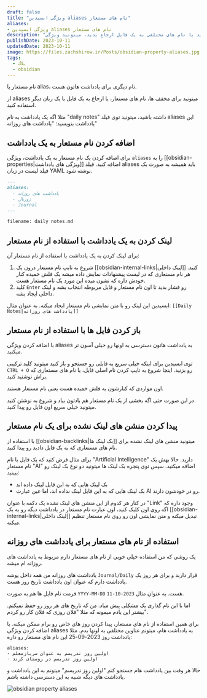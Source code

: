 ```yaml
---
draft: false
title: "ویژگی ابسیدین aliases نام های مستعار"
aliases: 
- ویژگی ابسیدین aliases نام های مستعار
description: "اگه میخواید با نام های مختلفی به یک فایل ارجاع بدید، میتونید ویژگی aliases رو به یادداشت هاتون اضافه کنید."
publishDate: 2023-10-11
updatedDate: 2023-10-11
image: https://files.zachshirow.ir/Posts/obsidian-property-aliases.jpg
tags:
  - بلاگ
  - obsidian
---
```



نام مستعار یا alias، نام دیگری برای یادداشت هاتون هست.

از aliases میتونید برای مخفف ها، نام های مستعار، یا ارجاع به یک فایل با یک زبان دیگر استفاده کنید. 

مثلا اگه یک یادداشت به نام "daily notes" داشته باشید، میتونید توی فیلد aliases این یادداشت بنویسید: "یادداشت های روزانه"

## اضافه کردن نام مستعار به یک یادداشت

برای اضافه کردن یک نام مستعار به یک یادداشت، ویژگی `aliases` را به [[obsidian-properties|ویژگی های یادداشت]] اضافه کنید. فیلد aliases باید همیشه به صورت یک فیلد لیست در زبان YAML نوشته شود. 

```md
---
aliases:
  - یادداشت های روزانه
  - ژورنال
  - Journal
---

filename: daily notes.md
```

## لینک کردن به یک یادداشت با استفاده از نام مستعار

برای لینک کردن به یک یادداشت با استفاده از نام مستعار آن:

1. شروع به تایپ نام مستعار درون یک [[obsidian-internal-links|لینک داخلی]] کنید. هر نام مستعاری که در لیست پیشنهادات نمایش داده میشه یک فلش خمیده کنار خودش داره که نشون میده این مورد یک نام مستعار هست. 
2. کلید `Enter` رو فشار بدید تا اون نام مستعار و فایل مربوطه انتخاب بشه و لینک داخلی ایجاد بشه.

ابسیدین این لینک رو با متن نمایشی نام مستعار ایجاد میکنه. به عنوان مثال: `[[Daily Notes|یادداشت های روزانه]]`

## باز کردن فایل ها با استفاده از نام مستعار

با اضافه کردن ویژگی aliases به یادداشت هاتون دسترسی به اونها رو خیلی آسون تر میکنید. 

توی ابسیدین برای اینکه خیلی سریع یه فایلی رو جستجو و باز کنید میتونید کلید ترکیبی `CTRL + O` رو بزنید. اینجا شروع به تایپ کردن نام اصلی فایل، یا نام های مستعاری که براش نوشتید کنید. 

اون مواردی که کنارشون یه فلش خمیده هست یعنی نام مستعار هستند. 

در این صورت حتی اگه بخشی از یک نام مستعار هم یادتون بیاد و شروع به نوشتن کنید میتونید خیلی سریع اون فایل رو پیدا کنید. 

## پیدا کردن منشن های لینک نشده برای یک نام مستعار

با استفاده از [[obsidian-backlinks|بک لینک ها]] میتونید منشن های لینک نشده برای نام های مستعاری که به یک فایل دادید رو پیدا کنید. 

برای مثال فرض کنید که یک فایل با نام "Artificial Intelligence" دارید. حالا بهش یک نام مستعار "AI" اضافه میکنید. سپس توی پنجره بک لینک ها میتونید دو نوع بک لینک رو ببینید: 

- بک لینک هایی که به این فایل لینک داده اند
- بک لینک هایی که به این فایل لینک نداده اند، اما عین عبارت AI رو در خودشون دارند. 

در کنار هر کدوم از این منشن های لینک نشده یک دکمه با عنوان "Link" وجود داره که اگه روی اون کلیک کنید، اون عبارت نام مستعار در یادداشت دیگه رو به یک [[obsidian-internal-links|لینک داخلی]] تبدیل میکنه و متن نمایشی اون رو روی نام مستعار تنظیم میکنه. 

## استفاده از نام های مستعار برای یادداشت های روزانه

یک روشی که من استفاده خیلی خوبی از نام های مستعار دارم مربوط به یادداشت های روزانه ام میشه. 

یادداشت های روزانه من همه داخل پوشه `Journal/Daily` قرار دارند و برای هر روز یک یادداشت دارم که عنوان اون یادداشت تاریخ روز هست. 

فرمت نام فایل ها هم به صورت `YYYY-MM-DD` هست. به عنوان مثال `2023-10-11`. 

اما با این نام گذاری یک مشکلی پیش میاد. من که تاریخ های هر روز رو حفظ نمیکنم. بیشتر این یادم میمونه که مثلا "فلان روزی که فلان کار رو کردم". 

برای همین استفاده از نام های مستعار، پیدا کردن روز های خاص رو برام ممکن میکنه. با اضافه کردن ویژگی aliases به یادداشت هام، میتونم عناوین مختلفی به اونها بدم. مثلا یادداشت روز 2023-09-25 این نام های مستعار رو داره: 

```
aliases: 
- اولین روز تدریسم به عنوان سربازمعلم
- اولین روز تدریسم در روستای کرند
```

حالا هر وقت بین یادداشت هام جستجو کنم "اولین روز تدریسم" میتونم به این یادداشت و یادداشت های دیگه شبیه به این دسترسی داشته باشم. 

![obsidian property aliases](https://zachshirow.storage.iran.liara.space/Posts/obsidian-property-aliases-01.png)

